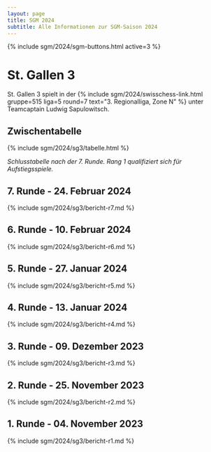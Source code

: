 ```yaml
---
layout: page
title: SGM 2024
subtitle: Alle Informationen zur SGM-Saison 2024
---
```


{% include sgm/2024/sgm-buttons.html active=3 %}

# St. Gallen 3

St. Gallen 3 spielt in der
{% include sgm/2024/swisschess-link.html gruppe=515 liga=5 round=7 text="3. Regionalliga, Zone N" %}
unter Teamcaptain Ludwig Sapulowitsch.

## Zwischentabelle

{% include sgm/2024/sg3/tabelle.html %}

_Schlusstabelle nach der 7. Runde. Rang 1 qualifiziert sich für Aufstiegsspiele._

## 7. Runde - 24. Februar 2024

{% include sgm/2024/sg3/bericht-r7.md %}

## 6. Runde - 10. Februar 2024

{% include sgm/2024/sg3/bericht-r6.md %}

## 5. Runde - 27. Januar 2024

{% include sgm/2024/sg3/bericht-r5.md %}

## 4. Runde - 13. Januar 2024

{% include sgm/2024/sg3/bericht-r4.md %}

## 3. Runde - 09. Dezember 2023

{% include sgm/2024/sg3/bericht-r3.md %}

## 2. Runde - 25. November 2023

{% include sgm/2024/sg3/bericht-r2.md %}

## 1. Runde - 04. November 2023

{% include sgm/2024/sg3/bericht-r1.md %}

<style>
table th, table td:nth-of-type(4) {
    white-space: nowrap;
}
</style>
